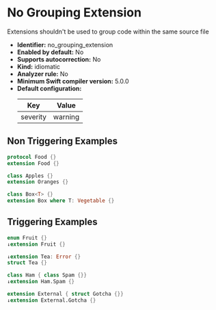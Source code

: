 # No Grouping Extension

Extensions shouldn't be used to group code within the same source file

* **Identifier:** no_grouping_extension
* **Enabled by default:** No
* **Supports autocorrection:** No
* **Kind:** idiomatic
* **Analyzer rule:** No
* **Minimum Swift compiler version:** 5.0.0
* **Default configuration:**
  <table>
  <thead>
  <tr><th>Key</th><th>Value</th></tr>
  </thead>
  <tbody>
  <tr>
  <td>
  severity
  </td>
  <td>
  warning
  </td>
  </tr>
  </tbody>
  </table>

## Non Triggering Examples

```swift
protocol Food {}
extension Food {}
```

```swift
class Apples {}
extension Oranges {}
```

```swift
class Box<T> {}
extension Box where T: Vegetable {}
```

## Triggering Examples

```swift
enum Fruit {}
↓extension Fruit {}
```

```swift
↓extension Tea: Error {}
struct Tea {}
```

```swift
class Ham { class Spam {}}
↓extension Ham.Spam {}
```

```swift
extension External { struct Gotcha {}}
↓extension External.Gotcha {}
```